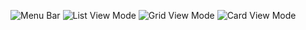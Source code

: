 ![Menu Bar](https://github.com/nev4b1la/MyRcyclerView/assets/112920427/a259e77b-360f-4da9-a99d-efaee3cd809a)
![List View Mode](https://github.com/nev4b1la/MyRcyclerView/assets/112920427/0f081401-65a6-438f-8a49-65ebbcc37a57)
![Grid View Mode](https://github.com/nev4b1la/MyRcyclerView/assets/112920427/f033935a-5145-42a8-9394-a4aeed569a92)
![Card View Mode](https://github.com/nev4b1la/MyRcyclerView/assets/112920427/e482f642-e7d3-4ec5-a5bd-2b24d3fcd6f2)
